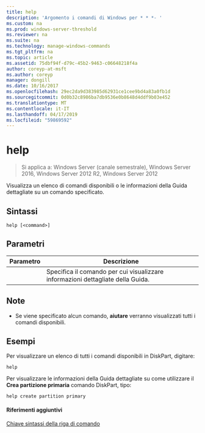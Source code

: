 ```yaml
---
title: help
description: 'Argomento i comandi di Windows per * * *- '
ms.custom: na
ms.prod: windows-server-threshold
ms.reviewer: na
ms.suite: na
ms.technology: manage-windows-commands
ms.tgt_pltfrm: na
ms.topic: article
ms.assetid: 75dbf94f-d79c-45b2-9463-c06648218f4a
author: coreyp-at-msft
ms.author: coreyp
manager: dongill
ms.date: 10/16/2017
ms.openlocfilehash: 29ec2da9d383985d62931ce1cee9bd4a83a0fb1d
ms.sourcegitcommit: 0d0b32c8986ba7db9536e0b8648d4ddf9b03e452
ms.translationtype: MT
ms.contentlocale: it-IT
ms.lasthandoff: 04/17/2019
ms.locfileid: "59869592"
---
```

# <a name="help"></a>help

>Si applica a: Windows Server (canale semestrale), Windows Server 2016, Windows Server 2012 R2, Windows Server 2012

Visualizza un elenco di comandi disponibili o le informazioni della Guida dettagliate su un comando specificato.  
  
  
  
## <a name="syntax"></a>Sintassi  
  
```  
help [<command>]  
```  
  
## <a name="parameters"></a>Parametri  
  
|Parametro|Descrizione|  
|-------|--------|  
|<command>|Specifica il comando per cui visualizzare informazioni dettagliate della Guida.|  
  
## <a name="remarks"></a>Note  
  
-   Se viene specificato alcun comando, **aiutare** verranno visualizzati tutti i comandi disponibili.  
  
## <a name="BKMK_examples"></a>Esempi  
Per visualizzare un elenco di tutti i comandi disponibili in DiskPart, digitare:  
  
```  
help  
```  
  
Per visualizzare le informazioni della Guida dettagliate su come utilizzare il **Crea partizione primaria** comando DiskPart, tipo:  
  
```  
help create partition primary  
```  
  
#### <a name="additional-references"></a>Riferimenti aggiuntivi  
[Chiave sintassi della riga di comando](command-line-syntax-key.md)  
  

  

